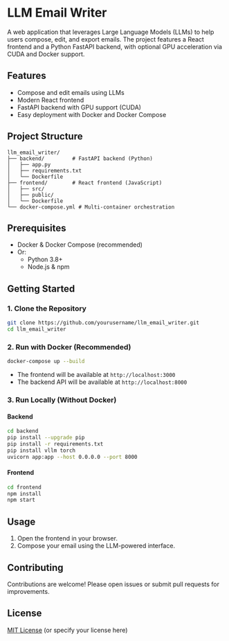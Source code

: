 # LLM Email Writer

A web application that leverages Large Language Models (LLMs) to help users compose, edit, and export emails. The project features a React frontend and a Python FastAPI backend, with optional GPU acceleration via CUDA and Docker support.

## Features

- Compose and edit emails using LLMs
- Modern React frontend
- FastAPI backend with GPU support (CUDA)
- Easy deployment with Docker and Docker Compose

## Project Structure

```
llm_email_writer/
├── backend/         # FastAPI backend (Python)
│   ├── app.py
│   ├── requirements.txt
│   └── Dockerfile
├── frontend/        # React frontend (JavaScript)
│   ├── src/
│   ├── public/
│   └── Dockerfile
└── docker-compose.yml # Multi-container orchestration
```

## Prerequisites

- Docker & Docker Compose (recommended)
- Or:
  - Python 3.8+
  - Node.js & npm

## Getting Started

### 1. Clone the Repository

```bash
git clone https://github.com/yourusername/llm_email_writer.git
cd llm_email_writer
```

### 2. Run with Docker (Recommended)

```bash
docker-compose up --build
```

- The frontend will be available at `http://localhost:3000`
- The backend API will be available at `http://localhost:8000`

### 3. Run Locally (Without Docker)

#### Backend

```bash
cd backend
pip install --upgrade pip
pip install -r requirements.txt
pip install vllm torch
uvicorn app:app --host 0.0.0.0 --port 8000
```

#### Frontend

```bash
cd frontend
npm install
npm start
```

## Usage

1. Open the frontend in your browser.
2. Compose your email using the LLM-powered interface.

## Contributing

Contributions are welcome! Please open issues or submit pull requests for improvements.

## License

[MIT License](LICENSE) (or specify your license here) 
